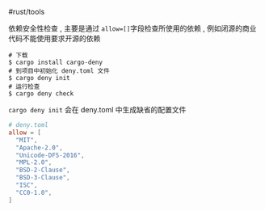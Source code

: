 #rust/tools

依赖安全性检查 , 主要是通过 `allow=[]`字段检查所使用的依赖 , 例如闭源的商业代码不能使用要求开源的依赖

```shell
# 下载
$ cargo install cargo-deny
# 到项目中初始化 deny.toml 文件
$ cargo deny init
# 运行检查
$ cargo deny check
```

`cargo deny init` 会在 deny.toml 中生成缺省的配置文件

```toml
# deny.toml
allow = [
  "MIT",
  "Apache-2.0",
  "Unicode-DFS-2016",
  "MPL-2.0",
  "BSD-2-Clause",
  "BSD-3-Clause",
  "ISC",
  "CC0-1.0",
]
```

